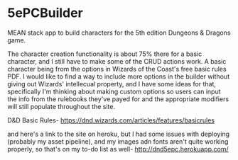 # 5ePCBuilder
MEAN stack app to build characters for the 5th edition Dungeons &amp; Dragons game.

The character creation functionality is about 75% there for a basic character, and I still have to make some of the CRUD actions work.  A basic character being from the options in Wizards of the Coast's free basic rules PDF.  I would like to find a way to include more options in the builder without giving out Wizards' intellecual property, and I have some ideas for that, specifically I'm thinking about making custom options so users can input the info from the rulebooks they've payed for and the appropriate modifiers will still populate throughout the site.  

D&D Basic Rules-
https://dnd.wizards.com/articles/features/basicrules

and here's a link to the site on heroku, but I had some issues with deploying (probably my asset pipeline), and my images adn fonts aren't quite working properly, so that's on my to-do list as well-
http://dnd5epc.herokuapp.com/